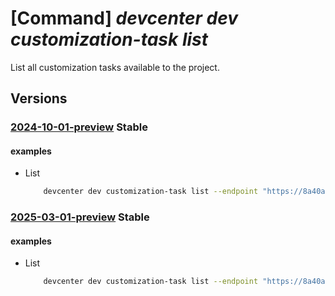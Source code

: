 # [Command] _devcenter dev customization-task list_

List all customization tasks available to the project.

## Versions

### [2024-10-01-preview](/Resources/data-plane/microsoft.devcenter/L3Byb2plY3RzL3t9L2N1c3RvbWl6YXRpb250YXNrcw==/2024-10-01-preview.xml) **Stable**

<!-- data-plane:microsoft.devcenter /projects/{}/customizationtasks 2024-10-01-preview -->

#### examples

- List
    ```bash
        devcenter dev customization-task list --endpoint "https://8a40af38-3b4c-4672-a6a4-5e964b1870ed-contosodevcenter.centralus.devcenter.azure.com/" --project-name "DevProject"
    ```

### [2025-03-01-preview](/Resources/data-plane/microsoft.devcenter/L3Byb2plY3RzL3t9L2N1c3RvbWl6YXRpb250YXNrcw==/2025-03-01-preview.xml) **Stable**

<!-- data-plane:microsoft.devcenter /projects/{}/customizationtasks 2025-03-01-preview -->

#### examples

- List
    ```bash
        devcenter dev customization-task list --endpoint "https://8a40af38-3b4c-4672-a6a4-5e964b1870ed-contosodevcenter.centralus.devcenter.azure.com/" --project-name "DevProject"
    ```
